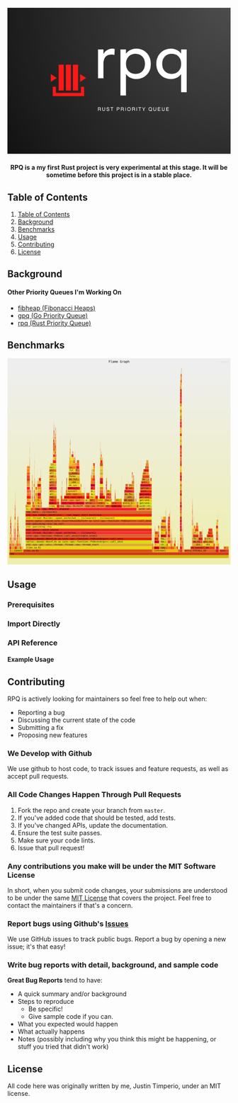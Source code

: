 <p align="center">
  <img src="./docs/rpq.png">
</p>

<h4 align="center">
  RPQ is a my first Rust project is very experimental at this stage. It will be sometime before this project is in a stable place. 
</h4>


## Table of Contents
1. [Table of Contents](https://github.com/JustinTimperio/rpq?tab=readme-ov-file#table-of-contents)
2. [Background](https://github.com/JustinTimperio/rpq?tab=readme-ov-file#background)
4. [Benchmarks](https://github.com/JustinTimperio/rpq?tab=readme-ov-file#benchmarks)
3. [Usage](https://github.com/JustinTimperio/rpq?tab=readme-ov-file#usage)
5. [Contributing](https://github.com/JustinTimperio/rpq?tab=readme-ov-file#contributing)
6. [License](https://github.com/JustinTimperio/rpq?tab=readme-ov-file#license)

## Background

#### Other Priority Queues I'm Working On
- [fibheap (Fibonacci Heaps)](https://github.com/JustinTimperio/fibheap)
- [gpq (Go Priority Queue)](https://github.com/JustinTimperio/gpq)
- [rpq (Rust Priority Queue)](https://github.com/JustinTimperio/rpq)

## Benchmarks

![profile](./docs/flamegraph.svg)

## Usage

### Prerequisites 

### Import Directly

### API Reference

#### Example Usage


## Contributing
RPQ is actively looking for maintainers so feel free to help out when:

- Reporting a bug
- Discussing the current state of the code
- Submitting a fix
- Proposing new features

### We Develop with Github
We use github to host code, to track issues and feature requests, as well as accept pull requests.

### All Code Changes Happen Through Pull Requests
1. Fork the repo and create your branch from `master`.
2. If you've added code that should be tested, add tests.
3. If you've changed APIs, update the documentation.
4. Ensure the test suite passes.
5. Make sure your code lints.
6. Issue that pull request!

### Any contributions you make will be under the MIT Software License
In short, when you submit code changes, your submissions are understood to be under the same [MIT License](http://choosealicense.com/licenses/mit/) that covers the project. Feel free to contact the maintainers if that's a concern.

### Report bugs using Github's [Issues](https://github.com/JustinTimperio/rpq/issues)
We use GitHub issues to track public bugs. Report a bug by opening a new issue; it's that easy!

### Write bug reports with detail, background, and sample code
**Great Bug Reports** tend to have:

- A quick summary and/or background
- Steps to reproduce
  - Be specific!
  - Give sample code if you can.
- What you expected would happen
- What actually happens
- Notes (possibly including why you think this might be happening, or stuff you tried that didn't work)


## License
All code here was originally written by me, Justin Timperio, under an MIT license.